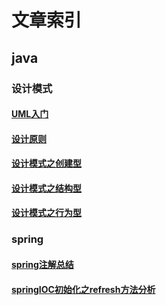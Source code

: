 # 文章索引
## java
### 设计模式
#### [UML入门](https://github.com/zj-dreamly/my-program-learning/blob/master/java/design-pattern/doc/UML%E5%85%A5%E9%97%A8.md)
#### [设计原则](https://github.com/zj-dreamly/my-program-learning/blob/master/java/design-pattern/doc/%E8%AE%BE%E8%AE%A1%E5%8E%9F%E5%88%99.md)
#### [设计模式之创建型](https://github.com/zj-dreamly/my-program-learning/blob/master/java/design-pattern/doc/%E8%AE%BE%E8%AE%A1%E6%A8%A1%E5%BC%8F%E4%B9%8B%E5%88%9B%E5%BB%BA%E5%9E%8B.md)
#### [设计模式之结构型](https://github.com/zj-dreamly/my-program-learning/blob/master/java/design-pattern/doc/%E8%AE%BE%E8%AE%A1%E6%A8%A1%E5%BC%8F%E4%B9%8B%E7%BB%93%E6%9E%84%E5%9E%8B.md)
#### [设计模式之行为型](https://github.com/zj-dreamly/my-program-learning/blob/master/java/design-pattern/doc/%E8%AE%BE%E8%AE%A1%E6%A8%A1%E5%BC%8F%E4%B9%8B%E8%A1%8C%E4%B8%BA%E5%9E%8B.md)
### spring
#### [spring注解总结](https://github.com/zj-dreamly/my-program-learning/blob/master/java/spring-annotation/Spring%E6%B3%A8%E8%A7%A3%E9%A9%B1%E5%8A%A8.md)
#### [springIOC初始化之refresh方法分析](https://github.com/zj-dreamly/my-program-learning/blob/master/java/spring-annotation/doc/SpringIOC%E5%88%9D%E5%A7%8B%E5%8C%96.md)
